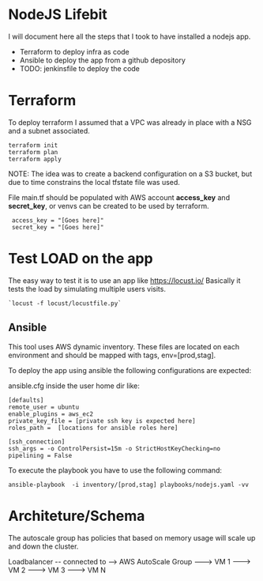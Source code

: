 # NodeJS Lifebit

I will document here all the steps that I took to have installed a nodejs app.

 - Terraform to deploy infra as code
 - Ansible to deploy the app from a github depository
 - TODO: jenkinsfile to deploy the code
 

# Terraform

To deploy terraform I assumed that a VPC was already in place with a NSG and a subnet associated.

    terraform init
    terraform plan
    terraform apply

NOTE: The idea was to create a backend configuration on a S3 bucket, but due to time constrains the local tfstate file was used.

File main.tf should be populated with AWS account **access_key** and **secret_key**, or venvs can be created to be used by terraform.
 
     access_key = "[Goes here]"
     secret_key = "[Goes here]"
 
# Test LOAD on the app

The easy way to test it is to use an app like https://locust.io/
Basically it tests the load by simulating multiple users visits.

    `locust -f locust/locustfile.py`


## Ansible

This tool uses AWS dynamic inventory. These files are located on each environment and should be mapped with tags, env=[prod,stag].

To deploy the app using ansible the following configurations are expected:

ansible.cfg inside the user home dir like:

    [defaults]
    remote_user = ubuntu
    enable_plugins = aws_ec2
    private_key_file = [private ssh key is expected here]
    roles_path =  [locations for ansible roles here]
    
    [ssh_connection]
    ssh_args = -o ControlPersist=15m -o StrictHostKeyChecking=no
    pipelining = False

To execute the playbook you have to use the following command:

    ansible-playbook  -i inventory/[prod,stag] playbooks/nodejs.yaml -vv

 # Architeture/Schema

The autoscale group has policies that based on memory usage will scale up and down the cluster.

Loadbalancer -- connected to --> AWS AutoScale Group ---> VM 1
                                                     ---> VM 2
                                                     ---> VM 3
                                                     ---> VM N
                            